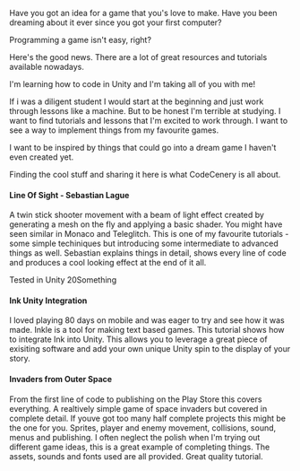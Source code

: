 <!--
.. title: Issue Alpha
.. slug: aardvark
.. date: 2020-12-30 16:27:14 UTC
.. tags: 
.. category: 
.. link: 
.. description: 
.. type: text
-->

Have you got an idea for a game that you's love to make. Have you been dreaming about it ever since you got your first computer?

Programming a game isn't easy, right?

Here's the good news. There are a lot of great resources and tutorials available nowadays.
 
I'm learning how to code in Unity and I'm taking all of you with me!

If i was a diligent student I would start at the beginning and just work through lessons like a machine. But to be honest I'm terrible at studying. I want to find tutorials and lessons that I'm excited to work through. 
I want to see a way to implement things from my favourite games. 

I want to be inspired by things that could go into a dream game I haven't even created yet.

Finding the cool stuff and sharing it here is what CodeCenery is all about.

#### Line Of Sight - Sebastian Lague
A twin stick shooter movement with a beam of light effect created by generating a mesh on the fly and applying a basic shader.
You might have seen similar in Monaco and Teleglitch.
This is one of my favourite tutorials - some simple techiniques but introducing some intermediate to advanced things as well. Sebastian explains things in detail, shows every line of code and produces a cool looking effect at the end of it all.

Tested in Unity 20Something

#### Ink Unity Integration
I loved playing 80 days on mobile and was eager to try and see how it was made.
Inkle is a tool for making text based games. This tutorial shows how to integrate Ink into Unity. This allows you to leverage a great piece of exisiting software and add your own unique Unity spin to the display of your story.

#### Invaders from Outer Space
From the first line of code to publishing on the Play Store this covers everything.
A realtively simple game of space invaders but covered in complete detail. If youve got too many half complete projects this might be the one for you. 
Sprites, player and enemy movement, collisions, sound, menus and publishing. I often neglect the polish when I'm trying out different game ideas, this is a great example of completing things.
The assets, sounds and fonts used are all provided. Great quality tutorial.